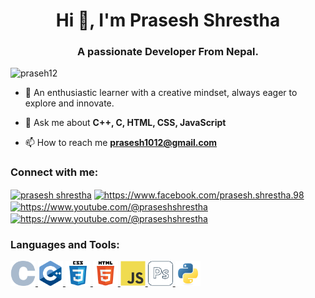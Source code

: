 <h1 align="center">Hi 👋, I'm Prasesh Shrestha</h1>
<h3 align="center">A passionate Developer From Nepal.</h3>

<p align="left"> <img src="https://komarev.com/ghpvc/?username=praseh12&label=Profile%20views&color=0e75b6&style=flat" alt="praseh12" /> </p>

- 🌱 An enthusiastic learner with a creative mindset, always eager to explore and innovate.

- 💬 Ask me about **C++, C, HTML, CSS, JavaScript**

- 📫 How to reach me **prasesh1012@gmail.com**

<h3 align="left">Connect with me:</h3>
<p align="left">
<a href="https://linkedin.com/in/prasesh shrestha" target="blank"><img align="center" src="https://raw.githubusercontent.com/rahuldkjain/github-profile-readme-generator/master/src/images/icons/Social/linked-in-alt.svg" alt="prasesh shrestha" height="30" width="40" /></a>
<a href="https://fb.com/https://www.facebook.com/prasesh.shrestha.98" target="blank"><img align="center" src="https://raw.githubusercontent.com/rahuldkjain/github-profile-readme-generator/master/src/images/icons/Social/facebook.svg" alt="https://www.facebook.com/prasesh.shrestha.98" height="30" width="40" /></a>
<a href="https://www.youtube.com/c/https://www.youtube.com/@praseshshrestha" target="blank"><img align="center" src="https://raw.githubusercontent.com/rahuldkjain/github-profile-readme-generator/master/src/images/icons/Social/youtube.svg" alt="https://www.youtube.com/@praseshshrestha" height="30" width="40" /></a>
<a href="[https://www.youtube.com/c/https://www.youtube.com/@praseshshrestha](https://www.instagram.com/prasesh_0612/)" target="blank"><img align="center" src="https://raw.githubusercontent.com/rahuldkjain/github-profile-readme-generator/master/src/images/icons/Social/instagram.svg" alt="https://www.youtube.com/@praseshshrestha" height="30" width="40" /></a>
</p>

<h3 align="left">Languages and Tools:</h3>
<p align="left"> <a href="https://www.cprogramming.com/" target="_blank" rel="noreferrer"> <img src="https://raw.githubusercontent.com/devicons/devicon/master/icons/c/c-original.svg" alt="c" width="40" height="40"/> </a> <a href="https://www.w3schools.com/cpp/" target="_blank" rel="noreferrer"> <img src="https://raw.githubusercontent.com/devicons/devicon/master/icons/cplusplus/cplusplus-original.svg" alt="cplusplus" width="40" height="40"/> </a> <a href="https://www.w3schools.com/css/" target="_blank" rel="noreferrer"> <img src="https://raw.githubusercontent.com/devicons/devicon/master/icons/css3/css3-original-wordmark.svg" alt="css3" width="40" height="40"/> </a> <a href="https://www.w3.org/html/" target="_blank" rel="noreferrer"> <img src="https://raw.githubusercontent.com/devicons/devicon/master/icons/html5/html5-original-wordmark.svg" alt="html5" width="40" height="40"/> </a> <a href="https://developer.mozilla.org/en-US/docs/Web/JavaScript" target="_blank" rel="noreferrer"> <img src="https://raw.githubusercontent.com/devicons/devicon/master/icons/javascript/javascript-original.svg" alt="javascript" width="40" height="40"/> </a> <a href="https://www.photoshop.com/en" target="_blank" rel="noreferrer"> <img src="https://raw.githubusercontent.com/devicons/devicon/master/icons/photoshop/photoshop-line.svg" alt="photoshop" width="40" height="40"/> </a> <a href="https://www.python.org" target="_blank" rel="noreferrer"> <img src="https://raw.githubusercontent.com/devicons/devicon/master/icons/python/python-original.svg" alt="python" width="40" height="40"/> </a> </p>

